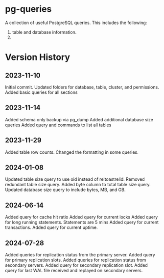 # pg-queries
A collection of useful PostgreSQL queries. 
This includes the following:
1. table and database information. 
2. 


# Version History
## 2023-11-10
Initial commit.
Updated folders for database, table, cluster, and permissions.
Added basic queries for all sections

## 2023-11-14
Added schema only backup via pg_dump
Added additional database size queries
Added query and commands to list all tables

## 2023-11-29
Added table row counts.
Changed the formatting in some queries.

## 2024-01-08
Updated table size query to use oid instead of reltoastrelid.
Removed redundant table size query.
Added byte column to total table size query.
Updated database size query to include bytes, MB, and GB.

## 2024-06-14
Added query for cache hit ratio
Added query for current locks
Added query for long running statements. Statements are 5 mins
Added query for current transactions. 
Added query for current uptime.

## 2024-07-28
Added queries for replication status from the primary server.
Added query for primary replication slots.
Added queries for replication status from secondary servers. 
Added query for secondary replication slot.
Added query for last WAL file received and replayed on secondary servers.